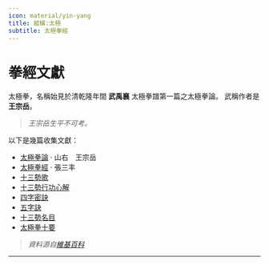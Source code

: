 ```yaml
---
icon: material/yin-yang
title: 縱橫:太極
subtitle: 太極拳經   
---
```


# 拳經文獻

太極拳，名稱始見於清乾隆年間 **武禹襄** 太極拳譜第一篇之太極拳論。
武稱作者是 **王宗岳**。

> *王宗岳生平不可考。*

以下是幾篇收集文獻：

 - [太極拳論](#_2) ‧ 山右　王宗岳
 - [太極拳經](#_3) ‧ 張三丰
 - [十三勢歌](#_4)
 - [十三勢行功心解](#_5)
 - [四字密訣](#_6)
 - [五字訣](#_7)
 - [十三勢名目](#_8)
 - [太極拳十要](#_9)

>  *資料源自[維基百科](https://zh.wikipedia.org/wiki/%E5%A4%AA%E6%A5%B5%E6%8B%B3%E8%AB%96)*

---

